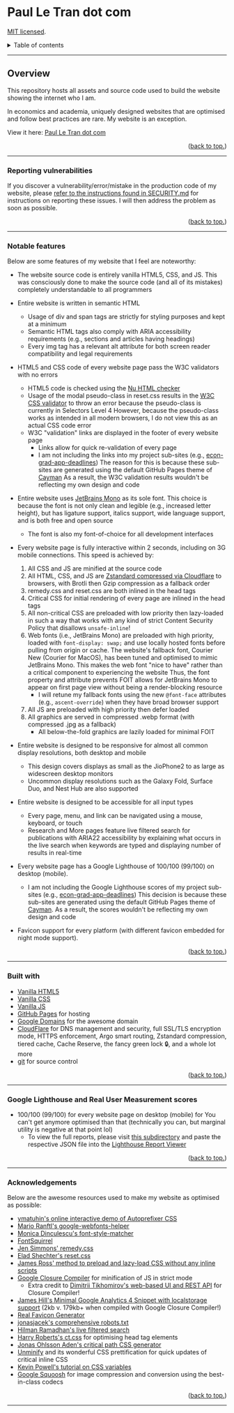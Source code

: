 # Paul Le Tran dot com

[MIT licensed](https://github.com/paultran47/paultran47.github.io/blob/master/LICENCE.md).

<details>
  <summary>Table of contents</summary>
  <ul>
    <li>
      <a href="#overview">
        Overview
      </a>
      <ul>
        <li>
          <a href="#notable-features">
            Notable features
          </a>
        </li>
        <li>
          <a href="#reporting-vulnerabilities">
            Reporting vulnerabilities
          </a>
        </li>
      </ul>
    </li>
    <li>
      <a href="#built-with">Built with:</a>
    </li>
    <li>
      <a href="#google-lighthouse-and-real-user-measurement-scores">
        Google Lighthouse scores
      </a>
    </li>
    <li>
      <a href="#acknowledgements">
        Acknowledgments
      </a>
    </li>
  </ul>
</details>

---

## Overview

This repository hosts all assets and source code used to build the website
showing the internet who I am.

In economics and academia, uniquely designed websites that are optimised and
follow best practices are rare. My website is an exception.

View it here: [Paul Le Tran dot com](https://paulletran.com/)

<p align="right">
  (<a href="#paul-le-tran-dot-com">back to top.</a>)
</p>

---

### Reporting vulnerabilities

If you discover a vulnerability/error/mistake in the production code of my
website, please [refer to the instructions found in SECURITY.md](https://github.com/paultran47/paultran47.github.io/blob/master/SECURITY.md)
for instructions on reporting these issues. I will then address the problem as
soon as possible.

<p align="right">
  (<a href="#paul-le-tran-dot-com">back to top.</a>)
</p>

---

### Notable features

Below are some features of my website that I feel are noteworthy:

* The website source code is entirely vanilla HTML5, CSS, and JS. This was
consciously done to make the source code (and all of its mistakes) completely
understandable to all programmers

* Entire website is written in semantic HTML
  * Usage of div and span tags are strictly for styling purposes and kept at a minimum
  * Semantic HTML tags also comply with ARIA accessibility requirements (e.g.,
  sections and articles having headings)
  * Every img tag has a relevant alt attribute for both screen reader
  compatibility and legal requirements

* HTML5 and CSS code of every website page pass the W3C validators with no errors
  * HTML5 code is checked using the [Nu HTML checker](https://validator.w3.org/nu/)
  * Usage of the modal pseudo-class in reset.css results in the [W3C CSS validator](https://jigsaw.w3.org/css-validator/)
  to throw an error because the pseudo-class is currently in Selectors Level 4
  However, because the pseudo-class works as intended in all modern browsers, I
  do not view this as an actual CSS code error
  * W3C "validation" links are displayed in the footer of every website page
    * Links allow for quick re-validation of every page
    * I am not including the links into my project sub-sites (e.g., [econ-grad-app-deadlines](https://github.com/paultran47/econ-grad-app-deadlines))
    The reason for this is because these sub-sites are generated using the
    default GitHub Pages theme of [Cayman](https://github.com/pages-themes/cayman)
    As a result, the W3C validation results wouldn't be reflecting my own design
    and code

* Entire website uses [JetBrains Mono](https://www.jetbrains.com/lp/mono/) as
its sole font. This choice is because the font is not only clean and legible (e.g.,
increased letter height), but has ligature support, italics support, wide
language support, and is both free and open source
  * The font is also my font-of-choice for all development interfaces

* Every website page is fully interactive within 2 seconds, including on 3G
mobile connections. This speed is achieved by:
  1. All CSS and JS are minified at the source code
  2. All HTML, CSS, and JS are [Zstandard compressed via Cloudflare](https://developers.cloudflare.com/speed/optimization/content/compression/)
  to browsers, with Brotli then Gzip compression as a fallback order
  3. remedy.css and reset.css are both inlined in the head tags
  4. Critical CSS for initial rendering of every page are inlined in the head
  tags
  5. All non-critical CSS are preloaded with low priority then lazy-loaded in
  such a way that works with any kind of strict Content Security Policy that
  disallows `unsafe-inline`!
  6. Web fonts (i.e., JetBrains Mono) are preloaded with high priority, loaded
  with `font-display: swap;` and use locally hosted fonts before pulling from
  origin or cache. The website's fallback font, Courier New (Courier for MacOS),
  has been tuned and optimised to mimic JetBrains Mono. This makes the web font
  "nice to have" rather than a critical component to experiencing the website
  Thus, the font property and attribute prevents FOIT allows for JetBrains Mono
  to appear on first page view without being a render-blocking resource
      * I will retune my fallback fonts using the new `@font-face` attributes
      (e.g., `ascent-override`) when they have broad browser support
  7. All JS are preloaded with high priority then defer loaded
  8. All graphics are served in compressed .webp format (with compressed .jpg as
  a fallback)
      * All below-the-fold graphics are lazily loaded for minimal FOIT

* Entire website is designed to be responsive for almost all common display
resolutions, both desktop and mobile
  * This design covers displays as small as the JioPhone2 to as large as widescreen
  desktop monitors
  * Uncommon display resolutions such as the Galaxy Fold, Surface Duo, and Nest
  Hub are also supported

* Entire website is designed to be accessible for all input types
  * Every page, menu, and link can be navigated using a mouse, keyboard, or touch
  * Research and More pages feature live filtered search for publications with
  ARIA22 accessibility by explaining what occurs in the live search when
  keywords are typed and displaying number of results in real-time

* Every website page has a Google Lighthouse of 100/100 (99/100) on desktop (mobile).
  * I am not including the Google Lighthouse scores of my project sub-sites
  (e.g., [econ-grad-app-deadlines](https://github.com/paultran47/econ-grad-app-deadlines))
  This decision is because these sub-sites are generated using the default GitHub
  Pages theme of [Cayman](https://github.com/pages-themes/cayman). As a result, the
  scores wouldn't be reflecting my own design and code

* Favicon support for every platform (with different favicon embedded for night
mode support).

<p align="right">
  (<a href="#paul-le-tran-dot-com">back to top.</a>)
</p>

---

### Built with

* [Vanilla HTML5](https://developer.mozilla.org/en-US/docs/Web/HTML)
* [Vanilla CSS](https://developer.mozilla.org/en-US/docs/Web/CSS)
* [Vanilla JS](https://developer.mozilla.org/en-US/docs/Web/JavaScript)
* [GitHub Pages](https://pages.github.com/) for hosting
* [Google Domains](https://domains.google/) for the awesome domain
* [CloudFlare](https://www.cloudflare.com/) for DNS management and security,
full SSL/TLS encryption mode, HTTPS enforcement, Argo smart routing, Zstandard
compression, tiered cache, Cache Reserve, the fancy green lock :lock:, and a
whole lot more
* [git](https://git-scm.com/) for source control

<p align="right">
  (<a href="#paul-le-tran-dot-com">back to top.</a>)
</p>

---

### Google Lighthouse and Real User Measurement scores

* 100/100 (99/100) for every website page on desktop (mobile) for You can't get
anymore optimised than that (technically you can, but marginal utility is
negative at that point lol)
  * To view the full reports, please visit [this subdirectory](https://github.com/paultran47/paultran47.github.io/tree/master/lighthouse)
and paste the respective JSON file into the [Lighthouse Report Viewer](https://googlechrome.github.io/lighthouse/viewer/)

<p align="right">
  (<a href="#paul-le-tran-dot-com">back to top.</a>)
</p>

---

### Acknowledgements

Below are the awesome resources used to make my website as optimised as possible:

* [ymatuhin's online interactive demo of Autoprefixer CSS](https://github.com/autoprefixer/autoprefixer.github.io)
* [Mario Ranftl's google-webfonts-helper](https://github.com/majodev/google-webfonts-helper)
* [Monica Dinculescu's font-style-matcher](https://github.com/notwaldorf/font-style-matcher)
* [FontSquirrel](https://www.fontsquirrel.com/tools/webfont-generator)
* [Jen Simmons' remedy.css](https://github.com/jensimmons/cssremedy)
* [Elad Shechter's reset.css](https://elad2412.github.io/the-new-css-reset/)
* [James Ross' method to preload and lazy-load CSS without any inline scripts](https://jross.me/asynchronous-and-progressive-css-loading/)
* [Google Closure Compiler](https://github.com/google/closure-compiler) for
minification of JS in strict mode
  * Extra credit to [Dimitrii Tikhomirov's web-based UI and REST API](https://github.com/treblereel/jscompressor)
  for Closure Compiler!
* [James Hill's Minimal Google Analytics 4 Snippet with localstorage support](https://github.com/jahilldev/minimal-analytics)
(2kb v. 179kb+ when compiled with Google Closure Compiler!)
* [Real Favicon Generator](https://github.com/RealFaviconGenerator)
* [jonasjacek's comprehensive robots.txt](https://www.ditig.com/robots-txt-template)
* [Hilman Ramadhan's live filtered search](https://css-tricks.com/in-page-filtered-search-with-vanilla-javascript/)
* [Harry Roberts's ct.css](https://csswizardry.com/ct/) for optimising head tag elements
* [Jonas Ohlsson Aden's critical path CSS generator](https://github.com/pocketjoso/penthouse)
* [Unminify](https://unminify.com/) and its wonderful CSS prettification for
quick updates of critical inline CSS
* [Kevin Powell's tutorial on CSS variables](https://www.youtube.com/watch?v=PHO6TBq_auI&list=PL4-IK0AVhVjOT2KBB5TSbD77OmfHvtqUi)
* [Google Squoosh](https://github.com/GoogleChromeLabs/squoosh) for image
compression and conversion using the best-in-class codecs

<p align="right">
  (<a href="#paul-le-tran-dot-com">back to top.</a>)
</p>

---

